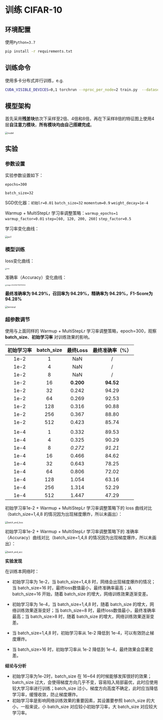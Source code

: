 # 训练 CIFAR-10

## 环境配置

使用`Python=3.7`

```bash
pip install -r requirements.txt
```

## 训练命令

使用多卡分布式并行训练，e.g.

```bash
CUDA_VISIBLE_DEVICES=0,1 torchrun --nproc_per_node=2 train.py  --dataset cifar10 --epochs 300 --lr 1e-2 --eval-interval 1 --batch-size 32
```

## 模型架构

首先采用**残差块**依次下采样至2倍、4倍和8倍，再在下采样8倍的特征图上使用4层**自注意力模块**，**所有模块均由自己搭建完成**。

<img src="./images/model.png" alt="model" style="zoom: 50%;" />

## 实验

### 参数设置

实验参数设置如下：

`epochs=300`

`batch_size=32`

SGD优化器：`初始lr=0.01` `batch_size=32` `momentum=0.9` `weight_decay=1e-4`

Warmup + MultiStepLr 学习率调整策略：`warmup_epochs=1` `warmup_factor=0.01` `step=[60, 120, 200, 260]` `step_factor=0.5`

学习率变化曲线：

<img src="./images/lr.png" alt="pic1" style="zoom:50%;" />

### 模型训练

loss变化曲线：

<img src="./images/loss.png" alt="loss" style="zoom: 33%;" />

准确率（Accuracy）变化曲线：

<img src="./images/acc.png" alt="image-20220927160700032" style="zoom: 33%;" />



**最终准确率为 94.29%，召回率为 94.29%，精确率为 94.29%，F1-Score为 94.28%**



<img src="D:\研究生\课程\人工智能安全\cifar10\images\terminal.png" alt="terminal" style="zoom: 50%;" />



### 超参数调节

使用与上面同样的 Warmup + MultiStepLr 学习率调整策略，epoch=300，观察 **batch_size**、**初始学习率** 对训练效果的影响。

| 初始学习率 | batch_size | 最终Loss  | 最终准确率（%） |
| :--------: | :--------: | :-------: | :-------------: |
|    1e-2    |     1      |    NaN    |        /        |
|    1e-2    |     4      |    NaN    |        /        |
|    1e-2    |     8      |    NaN    |        /        |
|    1e-2    |     16     | **0.200** |    **94.52**    |
|    1e-2    |     32     |   0.242   |      94.29      |
|    1e-2    |     64     |   0.269   |      92.53      |
|    1e-2    |    128     |   0.316   |      90.88      |
|    1e-2    |    256     |   0.367   |      88.80      |
|    1e-2    |    512     |   0.423   |      85.74      |
|            |            |           |                 |
|    1e-4    |     1      |   0.332   |      89.53      |
|    1e-4    |     4      |   0.325   |      90.29      |
|    1e-4    |     8      |  *0.272*  |     *91.21*     |
|    1e-4    |     16     |   0.466   |      84.62      |
|    1e-4    |     32     |   0.643   |      78.25      |
|    1e-4    |     64     |   0.806   |      72.02      |
|    1e-4    |    128     |   1.054   |      63.16      |
|    1e-4    |    256     |   1.314   |      52.29      |
|    1e-4    |    512     |   1.447   |      47.29      |

初始学习率1e-2 + Warmup + MultiStepLr 学习率调整策略下的 loss 曲线对比（batch_size=1,4,8 的情况因为出现梯度爆炸，所以未画出）：

<img src=".\images\batch_and_loss.png" alt="batch_and_loss" style="zoom:50%;" />

初始学习率1e-2 + Warmup + MultiStepLr 学习率调整策略下的 准确率（Accuracy）曲线对比（batch_size=1,4,8 的情况因为出现梯度爆炸，所以未画出）：

<img src="./images/batch_and_acc.png" alt="batch_and_acc" style="zoom:50%;" />



**实验发现**

在训练本网络时：

- 初始学习率为 1e-2，当 batch_size=1,4,8 时，网络会出现梯度爆炸的情况；当 batch_size=16 时，最终loss数值最小，最终准确率最高；从 batch_size=16 开始，随着 batch_size 的增大，网络训练效果逐渐变差。

- 初始学习率为 1e-4，当 batch_size=1,4,8 时，随着 batch_size 的增大，网络训练效果逐渐变好；当 batch_size=8 时，最终loss数值最小，最终准确率最高；当 batch_size>8 时，随着 batch_size 的增大，网络训练效果逐渐变差。

- 当 batch_size=1,4,8 时，初始学习率从 1e-2 降低到 1e-4，可以有效防止梯度爆炸。
- 当 batch_size>16 时，初始学习率从 1e-2 降低到 1e-4，最终效果会显著变差。

**结论与分析**

- 初始学习率为1e-2时，batch_size 在 16~64 的时候能够发挥很好的效果；batch_size 过大，会使得梯度方向几乎不变，容易陷入局部最优，此时应使用较大学习率进行训练；batch_size 过小，梯度方向高度不确定，此时应当降低学习率，缓慢收敛，防止梯度爆炸。
- 初始学习率是影响网络训练效果的重要因素，其设置要参照 batch_size 的大小，一般来说，小 batch_size 对应较小初始学习率，大 batch_size 对应较大学习率。




